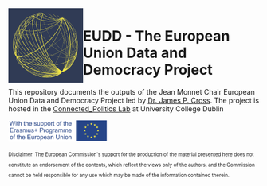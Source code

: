 <img align="left" src="Images/logo_EU.png" width="150">

# EUDD - The European Union Data and Democracy Project

This repository documents the outputs of the Jean Monnet Chair European Union Data and Democracy Project led by [Dr. James P. Cross](https://people.ucd.ie/james.cross). The project is hosted in the [Connected_Politics Lab](https://www.ucd.ie/connected_politics/) at University College Dublin


<img src="Images/logosbeneficaireserasmusleft_withthesupport-01_0.jpg" width="200">

<sub><sup>Disclaimer: The European Commission's support for the production of the material presented here does not constitute an endorsement of the contents, which reflect the views only of the authors, and the Commission cannot be held responsible for any use which may be made of the information contained therein.</sup></sub>



